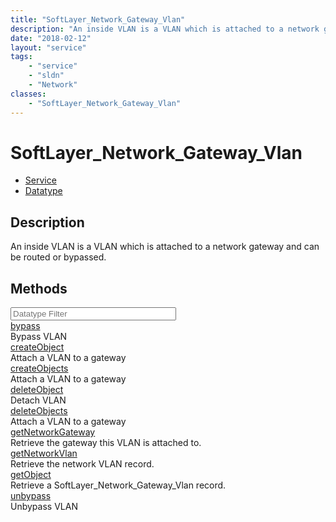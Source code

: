 ```yaml
---
title: "SoftLayer_Network_Gateway_Vlan"
description: "An inside VLAN is a VLAN which is attached to a network gateway and can be routed or bypassed."
date: "2018-02-12"
layout: "service"
tags:
    - "service"
    - "sldn"
    - "Network"
classes:
    - "SoftLayer_Network_Gateway_Vlan"
---
```

# SoftLayer_Network_Gateway_Vlan
<div id='service-datatype'>
    <ul id='sldn-reference-tabs'>
    <li id='service'> <a href='/reference/services/SoftLayer_Network_Gateway_Vlan' >Service</a></li>    <li id='datatype'> <a href='/reference/datatypes/SoftLayer_Network_Gateway_Vlan' >Datatype</a></li>
    </ul>
</div>

## Description
An inside VLAN is a VLAN which is attached to a network gateway and can be routed or bypassed. 



        
<div id="properties" class="content">
    <h2>Methods</h2>
    <div class="view-filters">
        <div class="clearfix">
            <div class="search-input-box">
                <input placeholder="Datatype Filter" onkeyup="titleSearch(inputId='edit-combine', divId='method-div', elementClass='method-row')" 
                    type="text" id="edit-combine" value="" size="30" maxlength="128" class="form-text">
            </div>
        </div>
    </div>
    <div id="method-div">
            <div class="method-row">
                        <span class='view-field-title'><a href='/reference/services/SoftLayer_Network_Gateway_Vlan/bypass'> bypass</a> </span>
            <div class='views-field-body'>Bypass VLAN</div>
        </div>
            <div class="method-row">
                        <span class='view-field-title'><a href='/reference/services/SoftLayer_Network_Gateway_Vlan/createObject'> createObject</a> </span>
            <div class='views-field-body'>Attach a VLAN to a gateway</div>
        </div>
            <div class="method-row">
                        <span class='view-field-title'><a href='/reference/services/SoftLayer_Network_Gateway_Vlan/createObjects'> createObjects</a> </span>
            <div class='views-field-body'>Attach a VLAN to a gateway</div>
        </div>
            <div class="method-row">
                        <span class='view-field-title'><a href='/reference/services/SoftLayer_Network_Gateway_Vlan/deleteObject'> deleteObject</a> </span>
            <div class='views-field-body'>Detach VLAN</div>
        </div>
            <div class="method-row">
                        <span class='view-field-title'><a href='/reference/services/SoftLayer_Network_Gateway_Vlan/deleteObjects'> deleteObjects</a> </span>
            <div class='views-field-body'>Attach a VLAN to a gateway</div>
        </div>
            <div class="method-row">
                        <span class='view-field-title'><a href='/reference/services/SoftLayer_Network_Gateway_Vlan/getNetworkGateway'> getNetworkGateway</a> </span>
            <div class='views-field-body'>Retrieve the gateway this VLAN is attached to.</div>
        </div>
            <div class="method-row">
                        <span class='view-field-title'><a href='/reference/services/SoftLayer_Network_Gateway_Vlan/getNetworkVlan'> getNetworkVlan</a> </span>
            <div class='views-field-body'>Retrieve the network VLAN record.</div>
        </div>
            <div class="method-row">
                        <span class='view-field-title'><a href='/reference/services/SoftLayer_Network_Gateway_Vlan/getObject'> getObject</a> </span>
            <div class='views-field-body'>Retrieve a SoftLayer_Network_Gateway_Vlan record.</div>
        </div>
            <div class="method-row">
                        <span class='view-field-title'><a href='/reference/services/SoftLayer_Network_Gateway_Vlan/unbypass'> unbypass</a> </span>
            <div class='views-field-body'>Unbypass VLAN</div>
        </div>
        </div>
</div>

